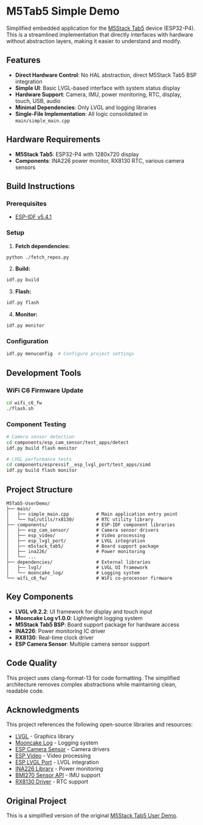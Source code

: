 # M5Tab5 Simple Demo

Simplified embedded application for the [M5Stack Tab5](https://docs.m5stack.com/en/products/sku/k145) device (ESP32-P4). This is a streamlined implementation that directly interfaces with hardware without abstraction layers, making it easier to understand and modify.

## Features

- **Direct Hardware Control**: No HAL abstraction, direct M5Stack Tab5 BSP integration
- **Simple UI**: Basic LVGL-based interface with system status display
- **Hardware Support**: Camera, IMU, power monitoring, RTC, display, touch, USB, audio
- **Minimal Dependencies**: Only LVGL and logging libraries
- **Single-File Implementation**: All logic consolidated in `main/simple_main.cpp`

## Hardware Requirements

- **M5Stack Tab5**: ESP32-P4 with 1280x720 display
- **Components**: INA226 power monitor, RX8130 RTC, various camera sensors

## Build Instructions

### Prerequisites

- [ESP-IDF v5.4.1](https://docs.espressif.com/projects/esp-idf/en/v5.4.1/esp32p4/index.html)

### Setup

1. **Fetch dependencies:**
```bash
python ./fetch_repos.py
```

2. **Build:**
```bash
idf.py build
```

3. **Flash:**
```bash
idf.py flash
```

4. **Monitor:**
```bash
idf.py monitor
```

### Configuration

```bash
idf.py menuconfig  # Configure project settings
```

## Development Tools

### WiFi C6 Firmware Update
```bash
cd wifi_c6_fw
./flash.sh
```

### Component Testing
```bash
# Camera sensor detection
cd components/esp_cam_sensor/test_apps/detect
idf.py build flash monitor

# LVGL performance tests
cd components/espressif__esp_lvgl_port/test_apps/simd
idf.py build flash monitor
```

## Project Structure

```
M5Tab5-UserDemo/
├── main/
│   ├── simple_main.cpp          # Main application entry point
│   └── hal/utils/rx8130/        # RTC utility library
├── components/                  # ESP-IDF component libraries
│   ├── esp_cam_sensor/          # Camera sensor drivers
│   ├── esp_video/               # Video processing
│   ├── esp_lvgl_port/           # LVGL integration
│   ├── m5stack_tab5/            # Board support package
│   ├── ina226/                  # Power monitoring
│   └── ...
├── dependencies/                # External libraries
│   ├── lvgl/                    # LVGL UI framework
│   └── mooncake_log/            # Logging system
└── wifi_c6_fw/                  # WiFi co-processor firmware
```

## Key Components

- **LVGL v9.2.2**: UI framework for display and touch input
- **Mooncake Log v1.0.0**: Lightweight logging system
- **M5Stack Tab5 BSP**: Board support package for hardware access
- **INA226**: Power monitoring IC driver
- **RX8130**: Real-time clock driver
- **ESP Camera Sensor**: Multiple camera sensor support

## Code Quality

This project uses clang-format-13 for code formatting. The simplified architecture removes complex abstractions while maintaining clean, readable code.

## Acknowledgments

This project references the following open-source libraries and resources:

- [LVGL](https://github.com/lvgl/lvgl) - Graphics library
- [Mooncake Log](https://github.com/Forairaaaaa/mooncake_log) - Logging system
- [ESP Camera Sensor](https://components.espressif.com/components/espressif/esp_cam_sensor) - Camera drivers
- [ESP Video](https://components.espressif.com/components/espressif/esp_video) - Video processing
- [ESP LVGL Port](https://components.espressif.com/components/espressif/esp_lvgl_port) - LVGL integration
- [INA226 Library](https://github.com/jarzebski/Arduino-INA226) - Power monitoring
- [BMI270 Sensor API](https://github.com/boschsensortec/BMI270_SensorAPI) - IMU support
- [RX8130 Driver](https://github.com/alexreinert/piVCCU/blob/master/kernel/rtc-rx8130.c) - RTC support

## Original Project

This is a simplified version of the original [M5Stack Tab5 User Demo](https://github.com/m5stack/M5Tab5-UserDemo).
